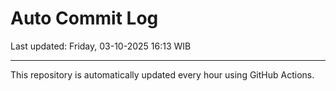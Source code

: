 # Auto Commit Log

Last updated: Friday, 03-10-2025 16:13 WIB

---

This repository is automatically updated every hour using GitHub Actions.
